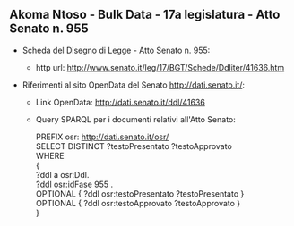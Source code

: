## Akoma Ntoso - Bulk Data - 17a legislatura - Atto Senato n. 955 ##

* Scheda del Disegno di Legge - Atto Senato n. 955:
	* http url: http://www.senato.it/leg/17/BGT/Schede/Ddliter/41636.htm

* Riferimenti al sito OpenData del Senato http://dati.senato.it/:
	* Link OpenData: http://dati.senato.it/ddl/41636
	* Query SPARQL per i documenti relativi all'Atto Senato:

        PREFIX osr: <http://dati.senato.it/osr/>  
		SELECT DISTINCT ?testoPresentato ?testoApprovato  
		WHERE  
		{  
		    ?ddl a osr:Ddl.  
		    ?ddl osr:idFase 955 .  
		    OPTIONAL { ?ddl osr:testoPresentato ?testoPresentato }  
		    OPTIONAL { ?ddl osr:testoApprovato ?testoApprovato }  
		}
		